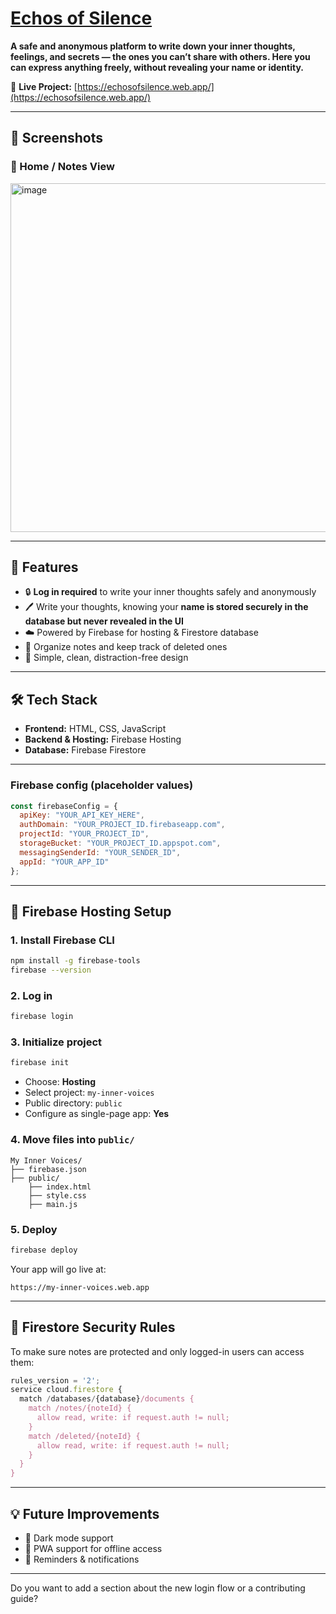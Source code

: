 # [Echos of Silence](https://echosofsilence.web.app/)

**A safe and anonymous platform to write down your inner thoughts, feelings, and secrets — the ones you can’t share with others.
Here you can express anything freely, without revealing your name or identity.**

🔗 **Live Project:** [https://echosofsilence.web.app/](https://echosofsilence.web.app/)

-----

## 📸 Screenshots

### 📝 Home / Notes View

<img width="968" height="558" alt="image" src="https://github.com/user-attachments/assets/86ea66a8-58ec-4f8b-8bd8-13cce7541f41" />




-----

## 🚀 Features

  * 🔒 **Log in required** to write your inner thoughts safely and anonymously
  * 🖊️ Write your thoughts, knowing your **name is stored securely in the database but never revealed in the UI**
  * ☁️ Powered by Firebase for hosting & Firestore database
  * 📂 Organize notes and keep track of deleted ones
  * 📱 Simple, clean, distraction-free design

-----

## 🛠️ Tech Stack

  * **Frontend:** HTML, CSS, JavaScript
  * **Backend & Hosting:** Firebase Hosting
  * **Database:** Firebase Firestore

-----

### Firebase config (placeholder values)

```javascript
const firebaseConfig = {
  apiKey: "YOUR_API_KEY_HERE",
  authDomain: "YOUR_PROJECT_ID.firebaseapp.com",
  projectId: "YOUR_PROJECT_ID",
  storageBucket: "YOUR_PROJECT_ID.appspot.com",
  messagingSenderId: "YOUR_SENDER_ID",
  appId: "YOUR_APP_ID"
};
```

-----

## 🔧 Firebase Hosting Setup

### 1\. Install Firebase CLI

```bash
npm install -g firebase-tools
firebase --version
```

### 2\. Log in

```bash
firebase login
```

### 3\. Initialize project

```bash
firebase init
```

  * Choose: **Hosting**
  * Select project: `my-inner-voices`
  * Public directory: `public`
  * Configure as single-page app: **Yes**

### 4\. Move files into `public/`

```
My Inner Voices/
├── firebase.json
├── public/
    ├── index.html
    ├── style.css
    ├── main.js
```

### 5\. Deploy

```bash
firebase deploy
```

Your app will go live at:

```
https://my-inner-voices.web.app
```

-----

## 🔐 Firestore Security Rules

To make sure notes are protected and only logged-in users can access them:

```js
rules_version = '2';
service cloud.firestore {
  match /databases/{database}/documents {
    match /notes/{noteId} {
      allow read, write: if request.auth != null;
    }
    match /deleted/{noteId} {
      allow read, write: if request.auth != null;
    }
  }
}
```

-----

## 💡 Future Improvements

  * 🌙 Dark mode support
  * 📱 PWA support for offline access
  * 🔔 Reminders & notifications

-----

Do you want to add a section about the new login flow or a contributing guide?
